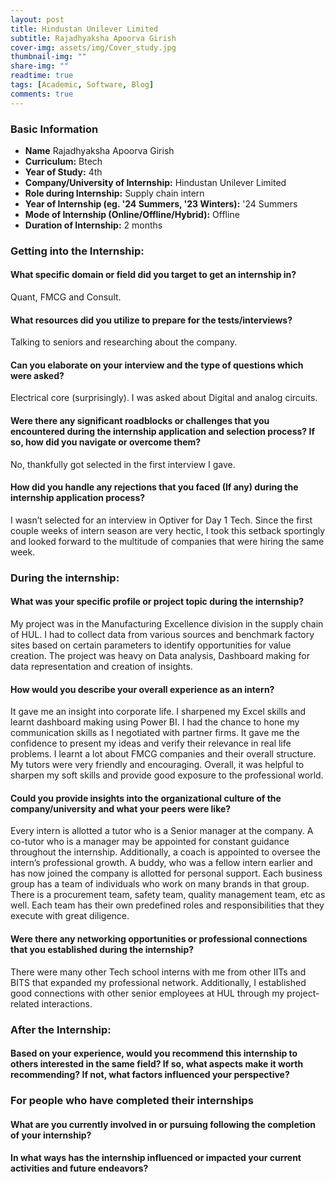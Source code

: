 ```yaml
---
layout: post
title: Hindustan Unilever Limited
subtitle: Rajadhyaksha Apoorva Girish
cover-img: assets/img/Cover_study.jpg
thumbnail-img: ""
share-img: ""
readtime: true
tags: [Academic, Software, Blog]
comments: true
---
```


### Basic Information

- **Name** Rajadhyaksha Apoorva Girish
- **Curriculum:** Btech
- **Year of Study:** 4th
- **Company/University of Internship:** Hindustan Unilever Limited
- **Role during Internship:** Supply chain intern
- **Year of Internship (eg. \'24 Summers, \'23 Winters):** '24 Summers
- **Mode of Internship (Online/Offline/Hybrid):** Offline
- **Duration of Internship:** 2 months

### Getting into the Internship:

#### What specific domain or field did you target to get an internship in?
Quant, FMCG and Consult.

#### What resources did you utilize to prepare for the tests/interviews?
Talking to seniors and researching about the company.

#### Can you elaborate on your interview and the type of questions which were asked?
Electrical core (surprisingly). I was asked about Digital and analog circuits.

#### Were there any significant roadblocks or challenges that you encountered during the internship application and selection process? If so, how did you navigate or overcome them?
No, thankfully got selected in the first interview I gave.

#### How did you handle any rejections that you faced (If any) during the internship application process?
I wasn’t selected for an interview in Optiver for Day 1 Tech. Since the first couple weeks of intern season
are very hectic, I took this setback sportingly and looked forward to the multitude of companies that were
hiring the same week.


### During the internship:

#### What was your specific profile or project topic during the internship?
My project was in the Manufacturing Excellence division in the supply chain of HUL. I had to collect
data from various sources and benchmark factory sites based on certain parameters to identify
opportunities for value creation. The project was heavy on Data analysis, Dashboard making for data
representation and creation of insights.

#### How would you describe your overall experience as an intern?
It gave me an insight into corporate life. I sharpened my Excel skills and learnt dashboard making using
Power BI. I had the chance to hone my communication skills as I negotiated with partner firms. It gave
me the confidence to present my ideas and verify their relevance in real life problems. I learnt a lot about
FMCG companies and their overall structure. My tutors were very friendly and encouraging. Overall, it
was helpful to sharpen my soft skills and provide good exposure to the professional world.

#### Could you provide insights into the organizational culture of the company/university and what your peers were like?
Every intern is allotted a tutor who is a Senior manager at the company. A co-tutor who is a manager may
be appointed for constant guidance throughout the internship. Additionally, a coach is appointed to
oversee the intern’s professional growth. A buddy, who was a fellow intern earlier and has now joined the
company is allotted for personal support. Each business group has a team of individuals who work on
many brands in that group. There is a procurement team, safety team, quality management team, etc as
well. Each team has their own predefined roles and responsibilities that they execute with great diligence.

#### Were there any networking opportunities or professional connections that you established during the internship?
There were many other Tech school interns with me from other IITs and BITS that expanded my
professional network. Additionally, I established good connections with other senior employees at HUL
through my project-related interactions.

### After the Internship:

#### Based on your experience, would you recommend this internship to others interested in the same field? If so, what aspects make it worth recommending? If not, what factors influenced your perspective?

### For people who have completed their internships

#### What are you currently involved in or pursuing following the completion of your internship?

#### In what ways has the internship influenced or impacted your current activities and future endeavors?
